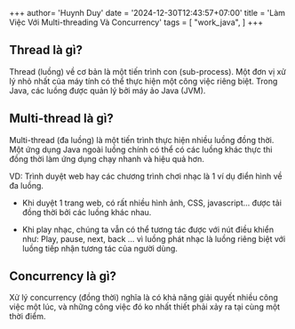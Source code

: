 +++
author= 'Huynh Duy'
date = '2024-12-30T12:43:57+07:00'
title = 'Làm Việc Với Multi-threading Và Concurrency'
tags = [
    "work_java",
]
+++
## Thread là gì?

Thread (luồng) về cơ bản là một tiến trình con (sub-process). Một đơn vị xử lý nhỏ nhất của máy tính có thể thực hiện một công việc riêng biệt. Trong Java, các luồng được quản lý bởi máy ảo Java (JVM).

## Multi-thread là gì?

Multi-thread (đa luồng) là một tiến trình thực hiện nhiều luồng đồng thời. Một ứng dụng Java ngoài luồng chính có thể có các luồng khác thực thi đồng thời làm ứng dụng chạy nhanh và hiệu quả hơn.

VD: Trình duyệt web hay các chương trình chơi nhạc là 1 ví dụ điển hình về đa luồng.

+ Khi duyệt 1 trang web, có rất nhiều hình ảnh, CSS, javascript… được tải đồng thời bởi các luồng khác nhau.

+ Khi play nhạc, chúng ta vẫn có thể tương tác được với nút điều khiển như: Play, pause, next, back … vì luồng phát nhạc là luồng riêng biệt với luồng tiếp nhận tương tác của người dùng.

## Concurrency là gì?

Xử lý concurrency (đồng thời) nghĩa là có khả năng giải quyết nhiều công việc một lúc, và những công việc đó ko nhất thiết phải xảy ra tại cùng một thời điểm.